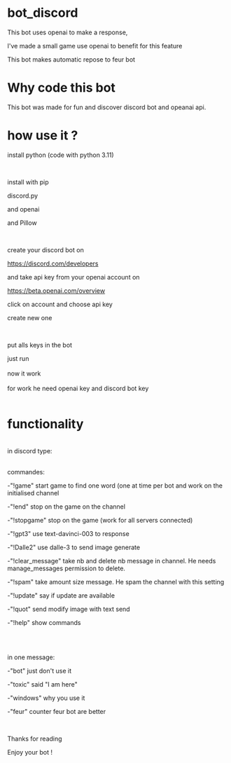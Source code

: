 # bot_discord 

This bot uses openai to make a response, <br />

I've made a small game use openai to benefit for this feature <br />

This bot makes automatic repose to feur bot <br />

# Why code this bot 

This bot was made for fun and discover discord bot and opeanai api. <br />

# how use it ?

install python (code with python 3.11) <br />

<br />

install with pip <br />

discord.py <br />

and openai <br />

and Pillow <br />

<br />

create your discord bot on<br />

https://discord.com/developers<br />

and take api key from your openai account on <br />

https://beta.openai.com/overview<br />

click on account and choose api key <br />

create new one <br />

<br />

put alls keys in the bot <br />

just run <br />
<br />
now it work<br />
<br />
for work he need openai key and discord bot key<br />
<br />
# functionality <br />
<br />
in discord type: <br />

<br />

commandes:<br />

-"!game" start game to find one word (one at time per bot and work on the initialised channel<br />

-"!end" stop on the game on the channel <br />

-"!stopgame" stop on the game (work for all servers connected)<br />

-"!gpt3" use text-davinci-003 to response <br />

-"!Dalle2" use dalle-3 to send image generate<br />

-"!clear_message" take nb and delete nb message in channel. He needs manage_messages permission to delete.<br />

-"!spam" take amount size message. He spam the channel with this setting<br />

-"!update" say if update are available<br />

-"!quot" send modify image with text send <br />

-"!help" show commands<br />

<br />

<br />

in one message: <br />

-"bot" just don't use it <br />

-"toxic" said "I am here"<br />

-"windows" why you use it <br />

-"feur" counter feur bot are better<br />

<br />

Thanks for reading<br />

Enjoy your bot ! <br />

